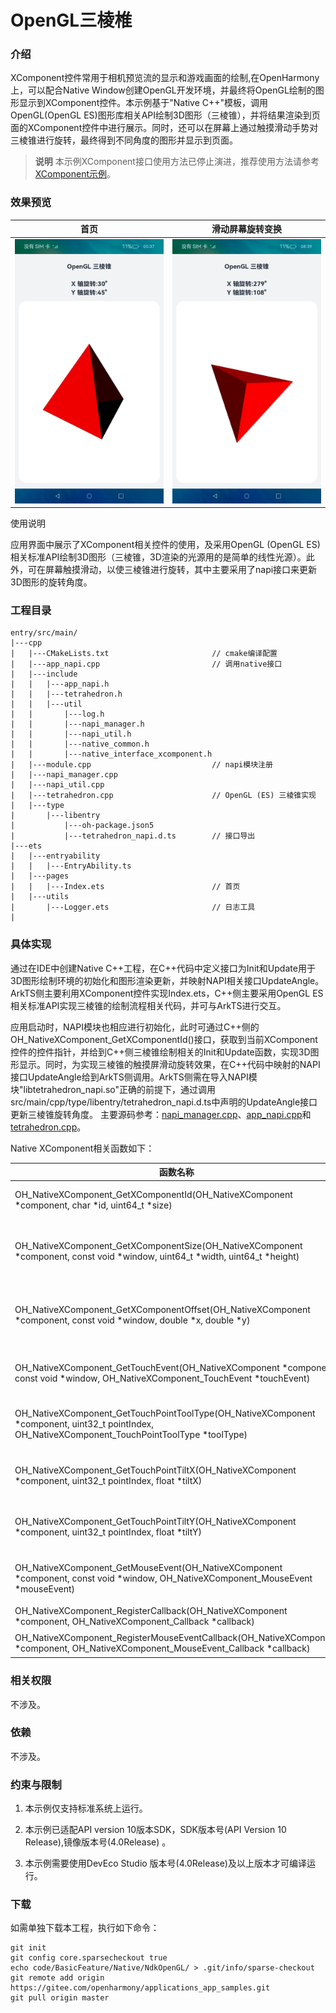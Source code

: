 # OpenGL三棱椎

### 介绍

XComponent控件常用于相机预览流的显示和游戏画面的绘制,在OpenHarmony上，可以配合Native Window创建OpenGL开发环境，并最终将OpenGL绘制的图形显示到XComponent控件。本示例基于"Native C++"模板，调用OpenGL(OpenGL ES)图形库相关API绘制3D图形（三棱锥），并将结果渲染到页面的XComponent控件中进行展示。同时，还可以在屏幕上通过触摸滑动手势对三棱锥进行旋转，最终得到不同角度的图形并显示到页面。

> **说明**
> 本示例XComponent接口使用方法已停止演进，推荐使用方法请参考[XComponent示例](../XComponent/README_zh.md)。
### 效果预览

| 首页                                     | 滑动屏幕旋转变换                                 |
| -------------------------------------- | ---------------------------------------- |
| ![index](screenshots/device/index.png) | ![rotate](screenshots/device/rotate.png) |

使用说明

应用界面中展示了XComponent相关控件的使用，及采用OpenGL (OpenGL ES)相关标准API绘制3D图形（三棱锥，3D渲染的光源用的是简单的线性光源）。此外，可在屏幕触摸滑动，以使三棱锥进行旋转，其中主要采用了napi接口来更新3D图形的旋转角度。

### 工程目录

```
entry/src/main/
|---cpp
|   |---CMakeLists.txt                       // cmake编译配置
|   |---app_napi.cpp                         // 调用native接口
|   |---include
|   |   |---app_napi.h
|   |   |---tetrahedron.h
|   |   |---util
|   |       |---log.h
|   |       |---napi_manager.h
|   |       |---napi_util.h
|   |       |---native_common.h
|   |       |---native_interface_xcomponent.h
|   |---module.cpp                           // napi模块注册
|   |---napi_manager.cpp
|   |---napi_util.cpp
|   |---tetrahedron.cpp                      // OpenGL (ES) 三棱锥实现
|   |---type
|       |---libentry
|           |---oh-package.json5
|           |---tetrahedron_napi.d.ts        // 接口导出
|---ets
|   |---entryability
|   |   |---EntryAbility.ts
|   |---pages
|   |   |---Index.ets                        // 首页
|   |---utils
|       |---Logger.ets                       // 日志工具
|
```

### 具体实现

通过在IDE中创建Native C++工程，在C++代码中定义接口为Init和Update用于3D图形绘制环境的初始化和图形渲染更新，并映射NAPI相关接口UpdateAngle。ArkTS侧主要利用XComponent控件实现Index.ets，C++侧主要采用OpenGL ES相关标准API实现三棱锥的绘制流程相关代码，并可与ArkTS进行交互。

应用启动时，NAPI模块也相应进行初始化，此时可通过C++侧的OH_NativeXComponent_GetXComponentId()接口，获取到当前XComponent控件的控件指针，并给到C++侧三棱锥绘制相关的Init和Update函数，实现3D图形显示。同时，为实现三棱锥的触摸屏滑动旋转效果，在C++代码中映射的NAPI接口UpdateAngle给到ArkTS侧调用。ArkTS侧需在导入NAPI模块"libtetrahedron_napi.so"正确的前提下，通过调用src/main/cpp/type/libentry/tetrahedron_napi.d.ts中声明的UpdateAngle接口更新三棱锥旋转角度。
主要源码参考：[napi_manager.cpp](entry/src/main/cpp/napi_manager.cpp)、[app_napi.cpp](entry/src/main/cpp/app_napi.cpp)和[tetrahedron.cpp](entry/src/main/cpp/tetrahedron.cpp)。

Native XComponent相关函数如下：

| 函数名称                                                                                                                                             | 描述                               |
| ------------------------------------------------------------------------------------------------------------------------------------------------ | -------------------------------- |
| OH_NativeXComponent_GetXComponentId(OH_NativeXComponent *component, char *id, uint64_t *size)                                                    | 获取ArkUI XComponent的id            |
| OH_NativeXComponent_GetXComponentSize(OH_NativeXComponent *component, const void *window, uint64_t *width, uint64_t *height)                     | 获取ArkUI XComponent持有的surface的大小  |
| OH_NativeXComponent_GetXComponentOffset(OH_NativeXComponent *component, const void *window, double *x, double *y)                                | 获取ArkUI XComponent组件相对屏幕左上顶点的偏移量 |
| OH_NativeXComponent_GetTouchEvent(OH_NativeXComponent *component, const void *window, OH_NativeXComponent_TouchEvent *touchEvent)                | 获取ArkUI XComponent调度的触摸事件        |
| OH_NativeXComponent_GetTouchPointToolType(OH_NativeXComponent *component, uint32_t pointIndex, OH_NativeXComponent_TouchPointToolType *toolType) | 获取ArkUI XComponent触摸点工具类型        |
| OH_NativeXComponent_GetTouchPointTiltX(OH_NativeXComponent *component, uint32_t pointIndex, float *tiltX)                                       | 获取ArkUI XComponent触摸点倾斜与X轴角度     |
| OH_NativeXComponent_GetTouchPointTiltY(OH_NativeXComponent *component, uint32_t pointIndex, float *tiltY)                                        | 获取ArkUI XComponent触摸点倾斜与Y轴角度     |
| OH_NativeXComponent_GetMouseEvent(OH_NativeXComponent *component, const void *window, OH_NativeXComponent_MouseEvent *mouseEvent)                | 获取ArkUI XComponent调度的鼠标事件        |
| OH_NativeXComponent_RegisterCallback(OH_NativeXComponent *component, OH_NativeXComponent_Callback *callback)                                     | 实例注册回调                           |
| OH_NativeXComponent_RegisterMouseEventCallback(OH_NativeXComponent *component, OH_NativeXComponent_MouseEvent_Callback *callback)                | 实例注册鼠标事件回调                       |

### 相关权限

不涉及。

### 依赖

不涉及。

### 约束与限制

1. 本示例仅支持标准系统上运行。

2. 本示例已适配API version 10版本SDK，SDK版本号(API Version 10 Release),镜像版本号(4.0Release) 。

3. 本示例需要使用DevEco Studio 版本号(4.0Release)及以上版本才可编译运行。

### 下载

如需单独下载本工程，执行如下命令：

```
git init
git config core.sparsecheckout true
echo code/BasicFeature/Native/NdkOpenGL/ > .git/info/sparse-checkout
git remote add origin https://gitee.com/openharmony/applications_app_samples.git
git pull origin master
```